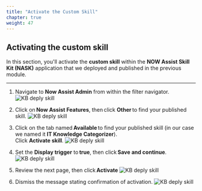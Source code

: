 ```yaml
---
title: "Activate the Custom Skill"
chapter: true
weight: 47
---
```



## Activating the custom skill

In this section, you'll activate the **custom skill** within the **NOW Assist Skill Kit (NASK)** application that we deployed and published in the previous module.

---
1. Navigate to **Now Assist Admin** from within the filter navigator. 
![KB deply skill](/images/servicenow/custom_skill/kb_nav_nask_admin.png)

2. Click on **Now Assist Features**, then click **Other** to find your published skill. 
![KB deply skill](/images/servicenow/custom_skill/kb_nask_features.png)

3. Click on the tab named **Available** to find your published skill (in our case we named it **IT Knowledge Categorizer**).  
Click  **Activate skill**. 
![KB deply skill](/images/servicenow/custom_skill/kb_nask_activate_skill.png)

4. Set the **Display trigger** to **true**, then click **Save and continue**. 
![KB deply skill](/images/servicenow/custom_skill/kb_nask_set_display_trigger.png)

5. Review the next page, then click **Activate** 
![KB deply skill](/images/servicenow/custom_skill/kb_nask_review_page.png)

6. Dismiss the message stating confirmation of activation. 
![KB deply skill](/images/servicenow/custom_skill/kb_nask_activated.png)